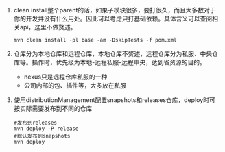 1. clean install整个parent的话，如果子模块很多，要打很久，而且大多数对于你的开发并没有什么用处。因此可以考虑只打基础依赖。具体含义可以查阅相关api，这里不做赘述。

   ```shell
   mvn clean install -pl base -am -DskipTests -f pom.xml
   ```

   

2. 仓库分为本地仓库和远程仓库，本地仓库不赘述，远程仓库分为私服、中央仓库等。操作时，优先级为本地-远程私服-远程中央，达到省资源的目的。

   - nexus只是远程仓库私服的一种
   - 公司内部的包、插件等，大多放在私服

3. 使用distributionManagement配置snapshots和releases仓库，deploy时可按实际需要发布到不同的仓库

   ```shell
   #发布到releases
   mvn deploy -P release
   #默认发布到snapshots
   mvn deploy
   ```

   

